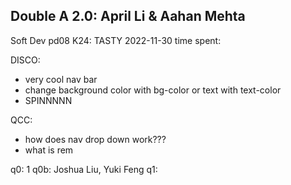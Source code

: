 ## Double A 2.0: April Li & Aahan Mehta
Soft Dev pd08
K24: TASTY 
2022-11-30
time spent:  

DISCO: 
- very cool nav bar 
- change background color with bg-color or text with text-color 
- SPINNNNN

QCC: 
- how does nav drop down work??? 
- what is rem

q0: 1
q0b: Joshua Liu, Yuki Feng 
q1: 
